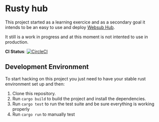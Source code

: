# Rusty hub

This project started as a learning exercice and as a secondary goal it intends to be an easy to use and deploy [Websub Hub](https://www.w3.org/TR/websub/#hub).

It still is a work in progress and at this moment is not intented to use in production.

**CI Status**: [![CircleCI](https://circleci.com/gh/dethos/rusty-hub.svg?style=svg)](https://circleci.com/gh/dethos/rust-hub)

## Development Environment

To start hacking on this project you just need to have your stable rust environment set up and then:

1. Clone this repository.
2. Run `cargo build` to build the project and install the dependencies.
3. Run `cargo test` to run the test suite and be sure everything is working properly
4. Run `cargo run` to manually test
